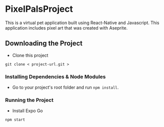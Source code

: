 # PixelPalsProject
This is a virtual pet application built using React-Native and Javascript. This application includes pixel art that was created with Aseprite. 

## Downloading the Project

- Clone this project
```
git clone < project-url.git >
```
### Installing Dependencies & Node Modules 
- Go to your project's root folder and run `npm install`.

### Running the Project

- Install Expo Go
```
npm start
```

